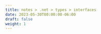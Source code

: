 ```yaml
---
title: notes > .net > types > interfaces
date: 2023-05-30T00:00:00-06:00
draft: false
weight: 1
---
```

